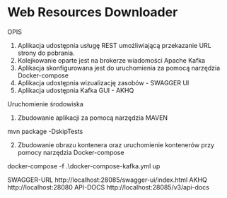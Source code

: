 # Web Resources Downloader

OPIS
1. Aplikacja udostępnia usługę REST umożliwiającą przekazanie URL strony do pobrania.
2. Kolejkowanie oparte jest na brokerze wiadomości Apache Kafka
3. Aplikacja skonfigurowana jest do uruchomienia za pomocą narzędzia Docker-compose
4. Aplikacja udostępnia wizualizację zasobów - SWAGGER UI 
5. Aplikacja udostępnia Kafka GUI - AKHQ 

Uruchomienie środowiska
1. Zbudowanie aplikacji za pomocą narzędzia MAVEN 

mvn package -DskipTests

2. Zbudowanie obrazu kontenera oraz uruchomienie kontenerów przy pomocy narzędzia Docker-compose

docker-compose -f .\docker-compose-kafka.yml up



SWAGGER-URL
http://localhost:28085/swagger-ui/index.html
AKHQ
http://localhost:28080
API-DOCS
http://localhost:28085/v3/api-docs


